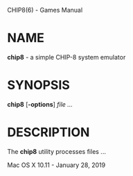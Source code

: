 CHIP8(6) - Games Manual

# NAME

**chip8** - a simple CHIP-8 system emulator

# SYNOPSIS

**chip8**
\[**-options**]
*file&nbsp;...*

# DESCRIPTION

The
**chip8**
utility processes files ...

Mac OS X 10.11 - January 28, 2019
